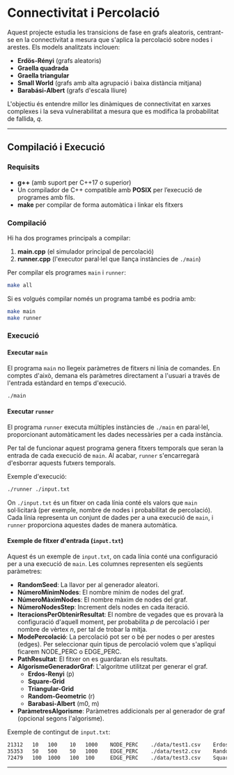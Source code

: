 # Connectivitat i Percolació

Aquest projecte estudia les transicions de fase en grafs aleatoris, centrant-se en la connectivitat a mesura que s'aplica la percolació sobre nodes i arestes. Els models analitzats inclouen:

- **Erdös-Rényi** (grafs aleatoris)
- **Graella quadrada**
- **Graella triangular**
- **Small World** (grafs amb alta agrupació i baixa distància mitjana)
- **Barabási-Albert** (grafs d'escala lliure)

L'objectiu és entendre millor les dinàmiques de connectivitat en xarxes complexes i la seva vulnerabilitat a mesura que es modifica la probabilitat de fallida, _q_.

---

## Compilació i Execució

### Requisits

- **g++** (amb suport per C++17 o superior)
- Un compilador de C++ compatible amb **POSIX** per l’execució de programes amb fils.
- **make** per compilar de forma automàtica i linkar els fitxers

### Compilació

Hi ha dos programes principals a compilar:

1. **main.cpp** (el simulador principal de percolació)
2. **runner.cpp** (l'executor paral·lel que llança instàncies de `./main`)

Per compilar els programes `main` i `runner`:

```bash
make all
```

Si es volgués compilar només un programa també es podria amb:

```bash
make main
make runner
```

### Execució

#### Executar `main`

El programa `main` no llegeix paràmetres de fitxers ni línia de comandes. En comptes d'això, demana els paràmetres directament a l'usuari a través de l'entrada estàndard en temps d'execució.

```bash
./main
```

#### Executar `runner`

El programa `runner` executa múltiples instàncies de `./main` en paral·lel, proporcionant automàticament les dades necessàries per a cada instància.

Per tal de funcionar aquest programa genera fitxers temporals que seran la entrada de cada execució de `main`. Al acabar, `runner` s'encarregarà d'esborrar aquests futxers temporals.

Exemple d'execució:

```bash
./runner ./input.txt
```

On `./input.txt` és un fitxer on cada línia conté els valors que `main` sol·licitarà (per exemple, nombre de nodes i probabilitat de percolació). Cada línia representa un conjunt de dades per a una execució de `main`, i `runner` proporciona aquestes dades de manera automàtica.

#### Exemple de fitxer d'entrada (`input.txt`)

Aquest és un exemple de `input.txt`, on cada línia conté una configuració per a una execució de `main`. Les columnes representen els següents paràmetres:

- **RandomSeed**: La llavor per al generador aleatori.
- **NúmeroMínimNodes**: El nombre mínim de nodes del graf.
- **NúmeroMàximNodes**: El nombre màxim de nodes del graf.
- **NúmeroNodesStep**: Increment dels nodes en cada iteració.
- **IteracionsPerObtenirResultat**: El nombre de vegades que es provarà la configuració d'aquell moment, per probabilita _p_ de percolació i per nombre de vèrtex _n_, per tal de trobar la mitja.
- **ModePercolació**: La percolació pot ser o bé per nodes o per arestes (edges). Per seleccionar quin tipus de percolació volem que s'apliqui ficarem NODE_PERC o EDGE_PERC.
- **PathResultat**: El fitxer on es guardaran els resultats.
- **AlgorismeGeneradorGraf**: L'algoritme utilitzat per generar el graf.
  - **Erdos-Renyi** (p)
  - **Square-Grid**
  - **Triangular-Grid**
  - **Random-Geometric** (r)
  - **Barabasi-Albert** (m0, m)
- **ParàmetresAlgorisme**: Paràmetres addicionals per al generador de graf (opcional segons l'algorisme).

Exemple de contingut de `input.txt`:

```txt
21312   10   100    10   1000    NODE_PERC    ./data/test1.csv    Erdos-Renyi         0.1
35353   50   500    50   1000    EDGE_PERC    ./data/test2.csv    Random-Geometric    0.3
72479   100  1000   100  100     EDGE_PERC    ./data/test3.csv    Square-Grid
```

---
